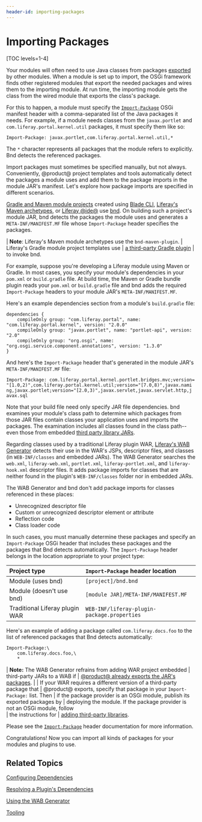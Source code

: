 ```yaml
---
header-id: importing-packages
---
```


# Importing Packages

[TOC levels=1-4]

Your modules will often need to use Java classes from packages
[exported](/docs/7-0/tutorials/-/knowledge_base/t/exporting-packages) by other
modules. When a module is set up to import, the OSGi framework finds other
registered modules that export the needed packages and wires them to the
importing module. At run time, the importing module gets the class from the
wired module that exports the class's package. 

For this to happen, a module must specify the [`Import-Package`](https://bnd.bndtools.org/heads/import_package.html) OSGi manifest
header with a comma-separated list of the Java packages it needs. For example,
if a module needs classes from the `javax.portlet` and
`com.liferay.portal.kernel.util` packages, it must specify them like so:

    Import-Package: javax.portlet,com.liferay.portal.kernel.util,*

The `*` character represents all packages that the module refers to explicitly. Bnd detects the referenced packages.
 
Import packages must sometimes be specified manually, but not always.
Conveniently, @product@ project templates and tools automatically detect the
packages a module uses and add them to the package imports in the module JAR's
manifest. Let's explore how package imports are specified in different
scenarios.

[Gradle and Maven module projects](/docs/7-0/reference/-/knowledge_base/r/project-templates)
created using
[Blade CLI](/docs/7-0/tutorials/-/knowledge_base/t/blade-cli),
[Liferay's Maven archetypes](/docs/7-0/tutorials/-/knowledge_base/t/maven),
or
[Liferay @ide@](/docs/7-0/tutorials/-/knowledge_base/t/liferay-ide)
use
[bnd](http://bnd.bndtools.org/).
On building such a project's module JAR, bnd detects the packages the module
uses and generates a `META-INF/MANIFEST.MF` file whose `Import-Package` header
specifies the packages. 

| **Note**: Liferay's Maven module archetypes use the `bnd-maven-plugin`.
| Liferay's Gradle module project templates use
| [a third-party Gradle plugin](https://github.com/TomDmitriev/gradle-bundle-plugin)
| to invoke bnd.

For example, suppose you're developing a Liferay module using Maven or Gradle.
In most cases, you specify your module's dependencies in your `pom.xml` or
`build.gradle` file. At build time, the Maven or Gradle bundle plugin reads your
`pom.xml` or `build.gradle` file and bnd adds the required `Import-Package`
headers to your module JAR's `META-INF/MANIFEST.MF`. 

Here's an example dependencies section from a module's `build.gradle` file:

    dependencies {
        compileOnly group: "com.liferay.portal", name: "com.liferay.portal.kernel", version: "2.0.0"
        compileOnly group: "javax.portlet", name: "portlet-api", version: "2.0"
        compileOnly group: "org.osgi", name: "org.osgi.service.component.annotations", version: "1.3.0"
    }

And here's the `Import-Package` header that's generated in the module JAR's
`META-INF/MANIFEST.MF` file:

    Import-Package: com.liferay.portal.kernel.portlet.bridges.mvc;version=
    "[1.0,2)",com.liferay.portal.kernel.util;version="[7.0,8)",javax.nami
    ng,javax.portlet;version="[2.0,3)",javax.servlet,javax.servlet.http,j
    avax.sql

Note that your build file need only specify JAR file dependencies. bnd examines
your module's class path to determine which packages from those JAR files
contain classes your application uses and imports the packages. The examination
includes all classes found in the class path--even those from embedded
[third party library JARs](/docs/7-0/tutorials/-/knowledge_base/t/adding-third-party-libraries-to-a-module). 

Regarding classes used by a traditional Liferay plugin WAR,
[Liferay's WAB Generator](/docs/7-0/tutorials/-/knowledge_base/t/using-the-wab-generator)
detects their use in the WAR's JSPs, descriptor files, and classes (in
`WEB-INF/classes` and embedded JARs). The WAB Generator searches the `web.xml`,
`liferay-web.xml`, `portlet.xml`, `liferay-portlet.xml`, and `liferay-hook.xml`
descriptor files. It adds package imports for classes that are neither found in
the plugin's `WEB-INF/classes` folder nor in embedded JARs. 

The WAB Generator and bnd don't add package imports for classes referenced in
these places:

-   Unrecognized descriptor file
-   Custom or unrecognized descriptor element or attribute
-   Reflection code
-   Class loader code

In such cases, you must manually determine these packages and specify an `Import-Package` OSGi header that includes these packages and the packages that Bnd detects automatically. The `Import-Package` header belongs in the location appropriate to your project type:

 Project type | `Import-Package` header location |
:----------- | :------------------------------- |
 Module (uses bnd)     | `[project]/bnd.bnd` |
 Module (doesn't use bnd) | `[module JAR]/META-INF/MANIFEST.MF` |
 Traditional Liferay plugin WAR | `WEB-INF/liferay-plugin-package.properties` |
 
Here's an example of adding a package called `com.liferay.docs.foo` to the list of referenced packages that Bnd detects automatically:

```
Import-Package:\
    com.liferay.docs.foo,\
    *
```

| **Note:** The WAB Generator refrains from adding WAR project embedded
| third-party JARs to a WAB if
| [@product@ already exports the JAR's packages](/docs/7-0/tutorials/-/knowledge_base/t/resolving-a-plugins-dependencies#understanding-excluded-jars).
| 
| If your WAR requires a different version of a third-party package that
| @product@ exports, specify that package in your `Import-Package:` list. Then 
| if the package provider is an OSGi module, publish its exported packages by
| deploying the module. If the package provider is not an OSGi module, follow  
| the instructions for
| [adding third-party libraries](/docs/7-0/tutorials/-/knowledge_base/t/adding-third-party-libraries-to-a-module). 

Please see the [`Import-Package`](https://bnd.bndtools.org/heads/import_package.html) header documentation for more information.

Congratulations! Now you can import all kinds of packages for your modules and
plugins to use.

## Related Topics

[Configuring Dependencies](/docs/7-0/tutorials/-/knowledge_base/t/configuring-dependencies)

[Resolving a Plugin's Dependencies](/docs/7-0/tutorials/-/knowledge_base/t/resolving-a-plugins-dependencies)

[Using the WAB Generator](/docs/7-0/tutorials/-/knowledge_base/t/using-the-wab-generator)

[Tooling](/docs/7-0/tutorials/-/knowledge_base/t/tooling)
